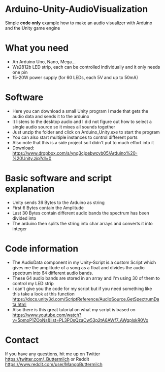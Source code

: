 # Arduino-Unity-AudioVisualization
Simple **code only** example how to make an audio visualizer with Arduino and the Unity game engine

# What you need
* An Arduino Uno, Nano, Mega...
* Ws2812b LED strip, each can be controlled individually and it only needs one pin
* 15-20W power supply (for 60 LEDs, each 5V and up to 50mA)

# Software
* Here you can download a small Unity program I made that gets the audio data and sends it to the arduino
* It listens to the desktop audio and I did not figure out how to select a single audio source so it mixes all sounds together
* Just unzip the folder and click on Arduino_Unity.exe to start the program
* You can also start multiple instances to control different ports
* Also note that this is a side project so I didn't put to much effort into it
* Download: https://www.dropbox.com/s/ynq3cjoebwcvb05/Arduino%20-%20Unity.zip?dl=0

# Basic software and script explanation
* Unity sends 36 Bytes to the Arduino as string
* First 6 Bytes contain the Amplitude
* Last 30 Bytes contain different audio bands the spectrum has been divided into
* The arduino then splits the string into char arrays and converts it into integer

# Code information
* The AudioData component in my Unity-Script is a custom Script which gives me the amplitude of a song as a float and divides the audio spectrum into 64 different audio bands.
* These 64 audio bands are stored in an array and I'm using 30 of them to control my LED strip
* I can't give you the code for my script but if you need something like this take a look at this function https://docs.unity3d.com/ScriptReference/AudioSource.GetSpectrumData.html
* Also there is this great tutorial on what my script is based on https://www.youtube.com/watch?v=5pmoP1ZOoNs&list=PL3POsQzaCw53p2tA6AWf7_AWgplskR0Vo

# Contact
If you have any questions, hit me up on Twitter https://twitter.com/_Buttermilch or Reddit https://www.reddit.com/user/MangoButtermilch
